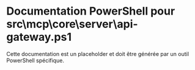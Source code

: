 # Documentation PowerShell pour src\mcp\core\server\api-gateway.ps1

Cette documentation est un placeholder et doit être générée par un outil PowerShell spécifique.
